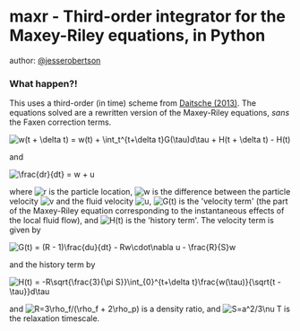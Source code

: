 # maxr - Third-order integrator for the Maxey-Riley equations, in Python

author: [@jesserobertson](http://twitter.com/jesserobertson)

### What happen?!

This uses a third-order (in time) scheme from [Daitsche (2013)](http://arxiv.org/pdf/1210.2576.pdf). 
The equations solved are a rewritten version of the Maxey-Riley equations, _sans_ the Faxen correction terms.

![$$ w(t + \delta t) = w(t) + \int_t^{t+\delta t}G(\tau)d\tau + H(t + \delta t) - H(t) $$](http://mathurl.com/pyoxoal.png)

and

![$$ \frac{dr}{dt} = w + u $$](http://mathurl.com/nqeyj8e.png)

where ![$r$](http://mathurl.com/375ggas.png) is the particle location, ![$w$](http://mathurl.com/3yl9y2x.png) is the difference between the particle velocity ![$v$](http://mathurl.com/36zvquj.png) and the fluid velocity ![$u$](http://mathurl.com/26qs3uq.png), ![$G(t)$](http://mathurl.com/pouonnk.png) is the 'velocity term' (the part of the Maxey-Riley equation corresponding to the instantaneous effects of the local fluid flow), and ![$H(t)$](http://mathurl.com/pmtz5sa.png) is the 'history term'. The velocity term is given by

![$$ G(t) = (R - 1)\frac{du}{dt} - Rw\cdot\nabla u - \frac{R}{S}w $$](http://mathurl.com/nnc8vhn.png)

and the history term by

![$$ H(t) = -R\sqrt{\frac{3}{\pi S}}\int_{0}^{t+\delta t}\frac{w(\tau)}{\sqrt{t - \tau}}d\tau $$](http://mathurl.com/pcox2xa.png)

and ![$R=3\rho_f/(\rho_f + 2\rho_p)$](http://mathurl.com/q3dkzm3.png) is a density ratio, and ![$S=a^2/3\nu T$](http://mathurl.com/qjbnj34.png) is the relaxation timescale.